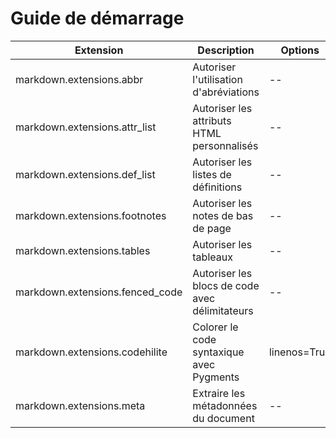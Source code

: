 # Guide de démarrage

| Extension | Description | Options |
|-----------|-------------|---------|
| markdown.extensions.abbr | Autoriser l'utilisation d'abréviations | -- |
| markdown.extensions.attr_list | Autoriser les attributs HTML personnalisés | -- |
| markdown.extensions.def_list | Autoriser les listes de définitions | -- |
| markdown.extensions.footnotes | Autoriser les notes de bas de page | -- |
| markdown.extensions.tables | Autoriser les tableaux | -- |
| markdown.extensions.fenced_code | Autoriser les blocs de code avec délimitateurs | -- |
| markdown.extensions.codehilite | Colorer le code syntaxique avec Pygments | linenos=True |
| markdown.extensions.meta | Extraire les métadonnées du document | -- |
